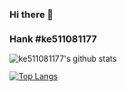 ### Hi there 👋

### Hank #ke511081177

![ke511081177's github stats](https://github-readme-stats.vercel.app/api?username=ke511081177&show_icons=true&theme=dark)

[![Top Langs](https://github-readme-stats.vercel.app/api/top-langs/?username=ke511081177)](https://github.com/anuraghazra/github-readme-stats)

